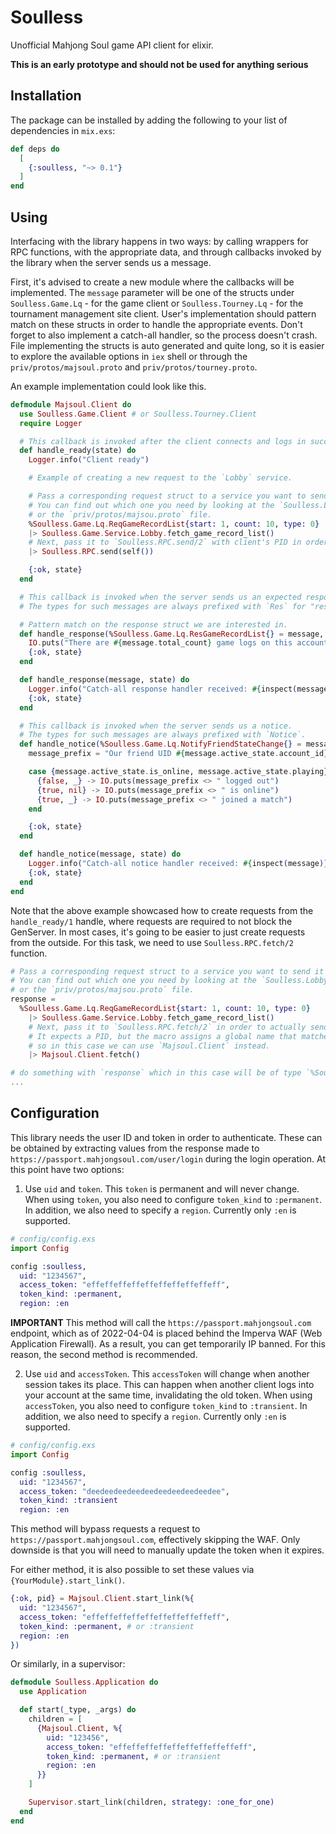 # Soulless

Unofficial Mahjong Soul game API client for elixir.

**This is an early prototype and should not be used for anything serious**

## Installation

The package can be installed by adding the following to your list of dependencies in `mix.exs`:

```elixir
def deps do
  [
    {:soulless, "~> 0.1"}
  ]
end
```

## Using

Interfacing with the library happens in two ways: by calling wrappers for RPC functions, with the appropriate data, and through callbacks invoked by the library when the server sends us a message.

First, it's advised to create a new module where the callbacks will be implemented.
The `message` parameter will be one of the structs under `Soulless.Game.Lq` - for the game client or `Soulless.Tourney.Lq` - for the tournament management site client.
User's implementation should pattern match on these structs in order to handle the appropriate events.
Don't forget to also implement a catch-all handler, so the process doesn't crash.
File implementing the structs is auto generated and quite long, so it is easier to explore the available options in `iex` shell or through the `priv/protos/majsoul.proto` and `priv/protos/tourney.proto`.

An example implementation could look like this.

```elixir
defmodule Majsoul.Client do
  use Soulless.Game.Client # or Soulless.Tourney.Client
  require Logger

  # This callback is invoked after the client connects and logs in successfully.
  def handle_ready(state) do
    Logger.info("Client ready")

    # Example of creating a new request to the `Lobby` service.

    # Pass a corresponding request struct to a service you want to send it to. 
    # You can find out which one you need by looking at the `Soulless.Lobby` module
    # or the `priv/protos/majsou.proto` file.
    %Soulless.Game.Lq.ReqGameRecordList{start: 1, count: 10, type: 0}
    |> Soulless.Game.Service.Lobby.fetch_game_record_list()
    # Next, pass it to `Soulless.RPC.send/2` with client's PID in order to actually send it.
    |> Soulless.RPC.send(self())

    {:ok, state}
  end

  # This callback is invoked when the server sends us an expected response to something we submitted.
  # The types for such messages are always prefixed with `Res` for "response".

  # Pattern match on the response struct we are interested in.
  def handle_response(%Soulless.Game.Lq.ResGameRecordList{} = message, state) do
    IO.puts("There are #{message.total_count} game logs on this account")
    {:ok, state}
  end

  def handle_response(message, state) do
    Logger.info("Catch-all response handler received: #{inspect(message)}")
    {:ok, state}
  end

  # This callback is invoked when the server sends us a notice.
  # The types for such messages are always prefixed with `Notice`.
  def handle_notice(%Soulless.Game.Lq.NotifyFriendStateChange{} = message, state) do
    message_prefix = "Our friend UID #{message.active_state.account_id}"

    case {message.active_state.is_online, message.active_state.playing} do
      {false, _} -> IO.puts(message_prefix <> " logged out")
      {true, nil} -> IO.puts(message_prefix <> " is online")
      {true, _} -> IO.puts(message_prefix <> " joined a match")
    end

    {:ok, state}
  end

  def handle_notice(message, state) do
    Logger.info("Catch-all notice handler received: #{inspect(message)}")
    {:ok, state}
  end
end
```

Note that the above example showcased how to create requests from the `handle_ready/1` handle, where requests
are required to not block the GenServer. In most cases, it's going to be easier to just create requests from
the outside. For this task, we need to use `Soulless.RPC.fetch/2` function.

```elixir
# Pass a corresponding request struct to a service you want to send it to. 
# You can find out which one you need by looking at the `Soulless.Lobby` module
# or the `priv/protos/majsou.proto` file.
response = 
  %Soulless.Game.Lq.ReqGameRecordList{start: 1, count: 10, type: 0}
    |> Soulless.Game.Service.Lobby.fetch_game_record_list()
    # Next, pass it to `Soulless.RPC.fetch/2` in order to actually send it.
    # It expects a PID, but the macro assigns a global name that matches __MODULE__,
    # so in this case we can use `Majsoul.Client` instead.
    |> Majsoul.Client.fetch()

# do something with `response` which in this case will be of type `%Soulless.Lq.ResGameRecordList{}`
...
```


## Configuration 

This library needs the user ID and token in order to authenticate.
These can be obtained by extracting values from the response made to `https://passport.mahjongsoul.com/user/login` during the login operation. At this point have two options:

1. Use `uid` and `token`. This `token` is permanent and will never change.
When using `token`, you also need to configure `token_kind` to `:permanent`.
In addition, we also need to specify a `region`. Currently only `:en` is supported.

```elixir
# config/config.exs
import Config

config :soulless,
  uid: "1234567",
  access_token: "effeffeffeffeffeffeffeffeffeff",
  token_kind: :permanent,
  region: :en
```

**IMPORTANT**
This method will call the `https://passport.mahjongsoul.com` endpoint, which as of 2022-04-04 is placed behind the Imperva WAF (Web Application Firewall).
As a result, you can get temporarily IP banned. For this reason, the second method is recommended.

2. Use `uid` and `accessToken`. This `accessToken` will change when another session takes its place.
This can happen when another client logs into your account at the same time, invalidating the old token.
When using `accessToken`, you also need to configure `token_kind` to `:transient`.
In addition, we also need to specify a `region`. Currently only `:en` is supported.

```elixir
# config/config.exs
import Config

config :soulless,
  uid: "1234567",
  access_token: "deedeedeedeedeedeedeedeedeedee",
  token_kind: :transient
  region: :en
```

This method will bypass requests a request to `https://passport.mahjongsoul.com`, effectively skipping the WAF.
Only downside is that you will need to manually update the token when it expires.


For either method, it is also possible to set these values via `{YourModule}.start_link()`.

```elixir
{:ok, pid} = Majsoul.Client.start_link(%{
  uid: "1234567",
  access_token: "effeffeffeffeffeffeffeffeffeff",
  token_kind: :permanent, # or :transient
  region: :en
})
```

Or similarly, in a supervisor:

```elixir
defmodule Soulless.Application do
  use Application

  def start(_type, _args) do
    children = [
      {Majsoul.Client, %{
        uid: "123456",
        access_token: "effeffeffeffeffeffeffeffeffeff",
        token_kind: :permanent, # or :transient
        region: :en
      }}
    ]

    Supervisor.start_link(children, strategy: :one_for_one)
  end
end
```

